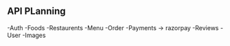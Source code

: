 ## API PLanning

-Auth
-Foods
-Restaurents
-Menu
-Order
-Payments -> razorpay
-Reviews
-User
-Images
